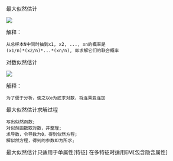 最大似然估计

![](https://img-my.csdn.net/uploads/201301/24/1359003923_8916.jpg)

解释：
    
    从总样本N中同时抽到x1, x2, ..., xn的概率是 
    (x1/n)*(x2/n)*...*(xn/n), 即求解它们的联合概率
    

对数似然估计

![](https://img-my.csdn.net/uploads/201301/24/1359003994_1029.jpg)

解释：
    
    为了便于分析，使之以e为底求对数，将连乘变连加


最大似然估计求解过程

    写出似然函数;
    对似然函数取对数，并整理;
    求导数，令导数为0，得到似然方程;
    解似然方程，得到的参数即为所求;
    

最大似然估计只适用于单属性[特征]
在多特征时适用EM[包含隐含属性]

